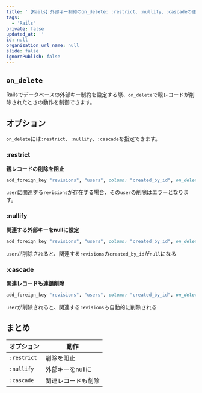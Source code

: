 ```yaml
---
title: '【Rails】外部キー制約のon_delete: :restrict、:nullify、:cascadeの違い'
tags:
  - 'Rails'
private: false
updated_at: ''
id: null
organization_url_name: null
slide: false
ignorePublish: false
---
```

## `on_delete`

Railsでデータベースの外部キー制約を設定する際、`on_delete`で親レコードが削除されたときの動作を制御できます。

## オプション

`on_delete`には`:restrict`、`:nullify`、`:cascade`を指定できます。

### :restrict

**親レコードの削除を阻止**

```ruby
add_foreign_key "revisions", "users", column: "created_by_id", on_delete: :restrict
```

`user`に関連する`revisions`が存在する場合、その`user`の削除はエラーとなります。

### :nullify

**関連する外部キーをnullに設定**

```ruby
add_foreign_key "revisions", "users", column: "created_by_id", on_delete: :nullify
```

`user`が削除されると、関連する`revisions`の`created_by_id`が`null`になる

### :cascade

**関連レコードも連鎖削除**

```ruby
add_foreign_key "revisions", "users", column: "created_by_id", on_delete: :cascade
```

`user`が削除されると、関連する`revisions`も自動的に削除される

## まとめ

| オプション | 動作 |
|-----------|------|
| `:restrict` | 削除を阻止 |
| `:nullify` | 外部キーをnullに |
| `:cascade` | 関連レコードも削除 |
